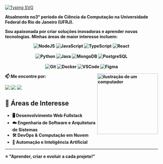 [![Typing SVG](https://readme-typing-svg.herokuapp.com/?color=0A66C2&size=35&center=true&vCenter=true&width=1000&lines=👋+Oi,+eu+sou+Maria+Eduarda!;Estudante+de+Ciência+da+Computação)](https://git.io/typing-svg)

<p><b>Atualmente no3° período de Ciência da Computação na <b>Universidade Federal do Rio de Janeiro (UFRJ)</b>.</p>
<p>Sou apaixonada por criar soluções inovadoras e aprender novas tecnologias. 
Minhas áreas de maior interesse incluem:</p>

<div align="center">

![NodeJS](https://img.shields.io/badge/Node.js-6DA55F?style=for-the-badge&logo=node.js&logoColor=white)  ![JavaScript](https://img.shields.io/badge/JavaScript-F7DF1E?style=for-the-badge&logo=javascript&logoColor=black)  ![TypeScript](https://img.shields.io/badge/TypeScript-007ACC?style=for-the-badge&logo=typescript&logoColor=white)  ![React](https://img.shields.io/badge/React-%2320232a.svg?logo=react&logoColor=%2361DAFB)  
</br>
![Python](https://img.shields.io/badge/Python-14354C?style=for-the-badge&logo=python&logoColor=white)  ![Java](https://img.shields.io/badge/Java-%23ED8B00?style=for-the-badge&logo=openjdk&logoColor=white)  ![MongoDB](https://img.shields.io/badge/MongoDB-47A248?style=for-the-badge&logo=mongodb&logoColor=white)  ![PostgreSQL](https://img.shields.io/badge/PostgreSQL-000?style=for-the-badge&logo=postgresql)  
</br>
![Git](https://img.shields.io/badge/Git-E44C30?style=for-the-badge&logo=git&logoColor=white)  ![Docker](https://img.shields.io/badge/Docker-2496ED?style=for-the-badge&logo=docker&logoColor=white)  ![VSCode](https://img.shields.io/badge/VSCode-007ACC?style=for-the-badge&logo=visual-studio-code&logoColor=white)  ![Figma](https://img.shields.io/badge/Figma-696969?style=for-the-badge&logo=figma&logoColor=white)  

</div>

<img src="https://raw.githubusercontent.com/MicaelliMedeiros/micaellimedeiros/master/image/computer-illustration.png" alt="ilustração de um computador" width="200px" align="right">

<div align='left'>
<p>📫 Me encontre por:</p>
<a href="mailto:izumyzx@gmail.com"> <img src="https://img.shields.io/badge/-Gmail-%23333?style=for-the-badge&logo=gmail&logoColor=white"></a>
<a href="https://www.linkedin.com/in/m-eduarda-albuquerque" target="_blank"><img src="https://img.shields.io/badge/-LinkedIn-0A66C2?style=for-the-badge&logo=linkedin&logoColor=white"></a>
<a href="https://www.instagram.com/izumyzx" target="_blank"><img src="https://img.shields.io/badge/-Instagram-E4405F?style=for-the-badge&logo=instagram&logoColor=white"></a>
</div>

## 🚀 Áreas de Interesse
- 🖥️ **Desenvolvimento Web Fullstack**  
- ☁️ **Engenharia de Software e Arquitetura de Sistemas**  
- 🛠️ **DevOps & Computação em Nuvem**  
- 🤖 **Automação e Inteligência Artificial**  

---

⭐ **"Aprender, criar e evoluir a cada projeto!"**
